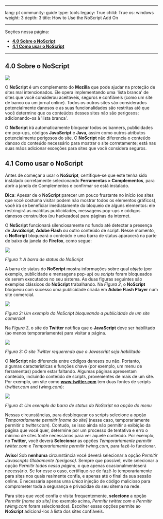 

---

lang: pt
community: guide
type: tools
legacy: True
child: True
os: windows
weight: 3
depth: 3
title: How to Use the NoScript Add On

---

Seções nessa página:

- [**4.0 Sobre o NoScript**](#4.0)
- [**4.1 Como usar o NoScript**](#4.1)

-------

<a name="4.0"></a>
## 4.0 Sobre o NoScript ##

![](/sbox/screen/firefox-pt/noscript.png)

O **NoScript** é um complemento do **Mozilla** que pode ajudar na proteção de sites mal intencionados. Ele opera implementando uma 'lista branca' de sites que você considerou aceitáveis, seguros e confiáveis (como um site de banco ou um jornal online). Todos os outros sites são considerados potencialmente danosos e as suas funcionalidades são restritas até que você determine que os conteúdos desses sites não são perigosos; adicionando-os à 'lista branca'. 

O **NoScript** irá automaticamente bloquear todos os banners, publicidades em pop-ups, códigos **JavaScript** e **Java**, assim como outros atributos potencialmente perigosos do site. O **NoScript** não diferencia o conteúdo danoso do conteúdo necessário para mostrar o site corretamente; está nas suas mãos adicionar exceções para sites que você considera seguros.


<a name="4.1"></a>
<a name="4.1"></a>
## 4.1 Como usar o NoScript ##

Antes de começar a usar o **NoScript**, certifique-se que este tenha sido instalado corretamente selecionando **Ferramentas > Complementos**, para abrir a janela de Complementos e confirmar se está instalado.

**Dica**: Apesar de o **NoScript** parecer um pouco frustante no início (os sites que você costuma visitar podem não mostrar todos os elementos gráficos), você irá se beneficiar imediatamente do bloqueio de alguns elementos: ele restringirá as malditas publicidades, messagens pop-ups e códigos danosos construídos (ou hackeados) para páginas da internet.

O **NoScript** funcionará silenciosamente no fundo até detectar a presença de **JavaScript**, **Adobe Flash** ou outro conteúdo de script. Nesse momento, o **NoScript** bloqueará o conteúdo e uma barra de status aparacerá na parte de baixo da janela do **Firefox**, como segue: 

![](/sbox/screen/firefox-pt/50.png)

*Figura 1: A barra de status do NoScript*

A barra de status do **NoScript** mostra informações sobre qual *objeto* (por exemplo, publicidade e mensagens pop-up) ou *scripts* foram bloqueados de serem executados no seu sistema. As duas figuras seguintes são exemplos clássicos do **NoScript** trabalhando. Na *Figura 2*, o **NoScript** bloqueou com sucesso uma publicidade criada em **Adobe Flash Player** num site comercial. 

![](/sbox/screen/firefox-pt/51.png)

*Figura 2: Um exemplo do NoScript bloqueando a publicidade de um site comercial*

Na *Figura 3*, o site do **Twitter** notifica que o **JavaScript** deve ser habilitado (ao menos temporariamente) para visitar a página.

![](/sbox/screen/firefox-pt/52.png)

*Figura 3: O site Twitter requerendo que o Javascript seja habilitado*

O **NoScript** não diferencia entre códigos danosos ou não. Portanto, algumas características e funções chave (por exemplo, um menu de ferramentas) podem estar faltando. Algumas páginas apresentam conteúdo, incluindo conteúdo de scripts, provenientes de mais de um site. Por exemplo, um site como **www.twitter.com** tem duas fontes de scripts (*twitter.com* and *twimg.com*): 

![](/sbox/screen/firefox-pt/53.png)

*Figura 4: Um exemplo da barra de status do NoScript na opção do menu*

Nessas circunstâncias, para desbloquear os scripts selecione a opção *Temporariamente permitir [nome do site]* (nesse caso, temporariamente permitir o *twitter.com*). Contudo, se isso ainda não permitir a exibição da página que você quer, determine por um processo de tentativa e erro o mínimo de sites fonte necessários para ver aquele conteúdo. Por exemplo, no **Twitter**, você deverá **Selecionar** as opções *Temporariamente permitir twitter.com* e *Temporariamente permitir twimg.com*, para fazê-lo funcionar.

**Aviso**! Sob **nenhuma** circunstância você deverá selecionar a opção *Permitir Javascripts Globamente (perigoso)*. Sempre que possível, evite selecionar a opção *Permitir todos nessa página*, o que apenas ocasionalmenteserá necessário. Se for esse o caso, certifique-se de fazê-lo temporariamente para sites nos quais realmente confia, e apenas até o final da sua sessão online. É necessária apenas uma *única* injeção de código malicioso para comprometer toda a segurança e privacidae do seu sitema na rede.

Para sites que você confia e visita frequentemente, **selecione** a opção *Permitir [nome do site]* (no exemplo acima, *Permitir twitter.com* e *Permitir twimg.com* foram selecionados). Escolher essas opções permite ao **NoScript** adicioná-los à lista dos sites confiáveis.

